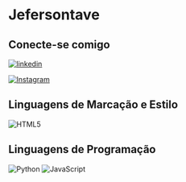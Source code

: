 
# Jefersontave

## Conecte-se comigo
[![linkedin](https://img.shields.io/badge/linkedin-000?style=for-the-badge&logo=linkedin&logoColor=0E76A8)](https://www.linkedin.com/in/jefersonborges-a4511b20a/)

[![Instagram](https://img.shields.io/badge/Instagram-000?style=for-the-badge&logo=instagram)](https://www.instagram.com/jeferson_tav/)

## Linguagens de Marcação e Estilo

![HTML5](https://img.shields.io/badge/HTML5-000?style=for-the-badge&logo=html5)

## Linguagens de Programação

![Python](https://img.shields.io/badge/Python-000?style=for-the-badge&logo=python)
![JavaScript](https://img.shields.io/badge/JavaScript-000?style=for-the-badge&logo=javascript)





